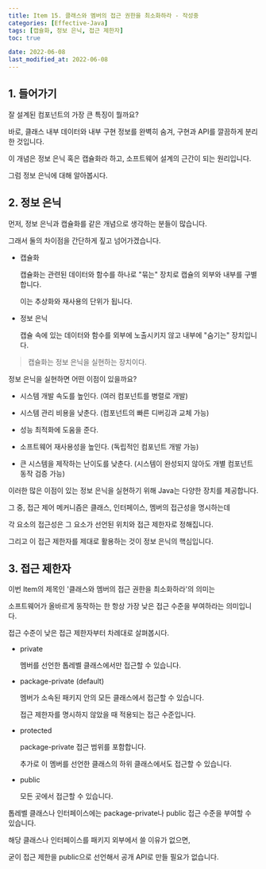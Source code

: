 ```yaml
---
title: Item 15. 클래스와 멤버의 접근 권한을 최소화하라 - 작성중
categories: [Effective-Java]
tags: [캡슐화, 정보 은닉, 접근 제한자]
toc: true

date: 2022-06-08
last_modified_at: 2022-06-08
---
```


## 1. 들어가기

잘 설계된 컴포넌트의 가장 큰 특징이 뭘까요?

바로, 클래스 내부 데이터와 내부 구현 정보를 완벽히 숨겨, 구현과 API를 깔끔하게 분리한 것입니다.

이 개념은 정보 은닉 혹은 캡슐화라 하고, 소프트웨어 설계의 근간이 되는 원리입니다.

그럼 정보 은닉에 대해 알아봅시다.

## 2. 정보 은닉

먼저, 정보 은닉과 캡슐화를 같은 개념으로 생각하는 분들이 많습니다.

그래서 둘의 차이점을 간단하게 짚고 넘어가겠습니다.

* 캡슐화

  캡슐화는 관련된 데이터와 함수를 하나로 "묶는" 장치로 캡슐의 외부와 내부를 구별합니다.

  이는 추상화와 재사용의 단위가 됩니다.

* 정보 은닉

  캡슐 속에 있는 데이터와 함수를 외부에 노출시키지 않고 내부에 "숨기는" 장치입니다.

> 캡슐화는 정보 은닉을 실현하는 장치이다.

정보 은닉을 실현하면 어떤 이점이 있을까요?

* 시스템 개발 속도를 높인다. (여러 컴포넌트를 병렬로 개발)

* 시스템 관리 비용을 낮춘다. (컴포넌트의 빠른 디버깅과 교체 가능)

* 성능 최적화에 도움을 준다.

* 소프트웨어 재사용성을 높인다. (독립적인 컴포넌트 개발 가능)

* 큰 시스템을 제작하는 난이도를 낮춘다. (시스템이 완성되지 않아도 개별 컴포넌트 동작 검증 가능)

이러한 많은 이점이 있는 정보 은닉을 실현하기 위해 Java는 다양한 장치를 제공합니다.

그 중, 접근 제어 메커니즘은 클래스, 인터페이스, 멤버의 접근성을 명시하는데

각 요소의 접근성은 그 요소가 선언된 위치와 접근 제한자로 정해집니다.

그리고 이 접근 제한자를 제대로 활용하는 것이 정보 은닉의 핵심입니다.

## 3. 접근 제한자

이번 Item의 제목인 '클래스와 멤버의 접근 권한을 최소화하라'의 의미는

소프트웨어가 올바르게 동작하는 한 항상 가장 낮은 접근 수준을 부여하라는 의미입니다.

접근 수준이 낮은 접근 제한자부터 차례대로 살펴봅시다.

* private 

  멤버를 선언한 톱레벨 클래스에서만 접근할 수 있습니다.

* package-private (default)

  멤버가 소속된 패키지 안의 모든 클래스에서 접근할 수 있습니다.

  접근 제한자를 명시하지 않았을 때 적용되는 접근 수준입니다.

* protected

  package-private 접근 범위를 포함합니다.
  
  추가로 이 멤버를 선언한 클래스의 하위 클래스에서도 접근할 수 있습니다.

* public

  모든 곳에서 접근할 수 있습니다.

톱레벨 클래스나 인터페이스에는 package-private나 public 접근 수준을 부여할 수 있습니다.

해당 클래스나 인터페이스를 패키지 외부에서 쓸 이유가 없으면,

굳이 접근 제한을 public으로 선언해서 공개 API로 만들 필요가 없습니다.